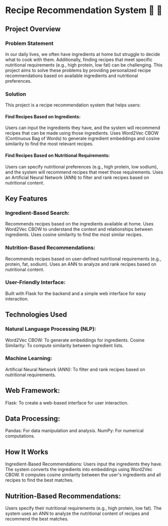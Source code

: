 # Recipe Recommendation System 🍔 🍕

## Project Overview
  ### Problem Statement
  In our daily lives, we often have ingredients at home but struggle to decide what to cook with them. Additionally, finding recipes that meet specific nutritional requirements (e.g., high protein, low fat) can be challenging. This project aims to solve these problems by providing personalized recipe recommendations based on available ingredients and nutritional preferences.

  ### Solution
  This project is a recipe recommendation system that helps users:

  #### Find Recipes Based on Ingredients:
  Users can input the ingredients they have, and the system will recommend recipes that can be made using those ingredients.
  Uses Word2Vec CBOW (Continuous Bag of Words) to generate ingredient embeddings and cosine similarity to find the most relevant recipes.

 #### Find Recipes Based on Nutritional Requirements:
  Users can specify nutritional preferences (e.g., high protein, low sodium), and the system will recommend recipes that meet those requirements.
  Uses an Artificial Neural Network (ANN) to filter and rank recipes based on nutritional content.

## Key Features
### Ingredient-Based Search:
Recommends recipes based on the ingredients available at home.
Uses Word2Vec CBOW to understand the context and relationships between ingredients.
Uses cosine similarity to find the most similar recipes.

### Nutrition-Based Recommendations:
Recommends recipes based on user-defined nutritional requirements (e.g., protein, fat, sodium).
Uses an ANN to analyze and rank recipes based on nutritional content.

### User-Friendly Interface:
Built with Flask for the backend and a simple web interface for easy interaction.

## Technologies Used
  ### Natural Language Processing (NLP):
  Word2Vec CBOW: To generate embeddings for ingredients.
  Cosine Similarity: To compute similarity between ingredient lists.

  ### Machine Learning:
  Artificial Neural Network (ANN): To filter and rank recipes based on nutritional requirements.

## Web Framework:
  Flask: To create a web-based interface for user interaction.

## Data Processing:
Pandas: For data manipulation and analysis.
NumPy: For numerical computations.

## How It Works
Ingredient-Based Recommendations:
Users input the ingredients they have.
The system converts the ingredients into embeddings using Word2Vec CBOW.
It computes cosine similarity between the user's ingredients and all recipes to find the best matches.

## Nutrition-Based Recommendations:
Users specify their nutritional requirements (e.g., high protein, low fat).
The system uses an ANN to analyze the nutritional content of recipes and recommend the best matches.

